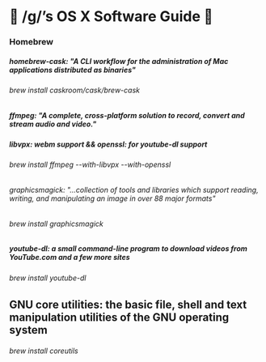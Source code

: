 #  /g/’s OS X Software Guide  

### Homebrew

##### homebrew-cask: "A CLI workflow for the administration of Mac applications distributed as binaries"  
###### brew install caskroom/cask/brew-cask

##### ffmpeg: "A complete, cross-platform solution to record, convert and stream audio and video."  
##### libvpx: webm support && openssl: for youtube-dl support  
###### brew install ffmpeg --with-libvpx --with-openssl

###### graphicsmagick: "...collection of tools and libraries which support reading, writing, and manipulating an image in over 88 major formats"
###### brew install graphicsmagick

##### youtube-dl: a small command-line program to download videos from YouTube.com and a few more sites
###### brew install youtube-dl

## GNU core utilities: the basic file, shell and text manipulation utilities of the GNU operating system
###### brew install coreutils